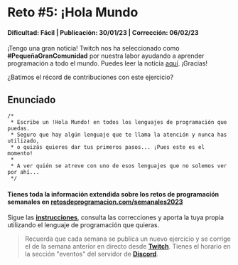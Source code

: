 # Reto #5: ¡Hola Mundo

#### Dificultad: Fácil | Publicación: 30/01/23 | Corrección: 06/02/23

¡Tengo una gran noticia! Twitch nos ha seleccionado como **#PequeñaGranComunidad** por nuestra labor ayudando a aprender programación a todo el mundo.
Puedes leer la noticia [aquí](https://blog.twitch.tv/es-es/2023/01/26/celebremos-a-los-h%C3%A9roes-an%C3%B3nimos-de-espa%C3%B1a). ¡Gracias!

¿Batimos el récord de contribuciones con este ejercicio?

## Enunciado

```
/*
 * Escribe un !Hola Mundo! en todos los lenguajes de programación que puedas.
 * Seguro que hay algún lenguaje que te llama la atención y nunca has utilizado,
 * o quizás quieres dar tus primeros pasos... ¡Pues este es el momento!
 *
 * A ver quién se atreve con uno de esos lenguajes que no solemos ver por ahí...
 */
```

#### Tienes toda la información extendida sobre los retos de programación semanales en **[retosdeprogramacion.com/semanales2023](https://retosdeprogramacion.com/semanales2023)**

Sigue las **[instrucciones](../../README.md)**, consulta las correcciones y aporta la tuya propia utilizando el lenguaje de programación que quieras.

> Recuerda que cada semana se publica un nuevo ejercicio y se corrige el de la semana anterior en directo desde **[Twitch](https://twitch.tv/mouredev)**. Tienes el horario en la sección "eventos" del servidor de **[Discord](https://discord.gg/mouredev)**.
